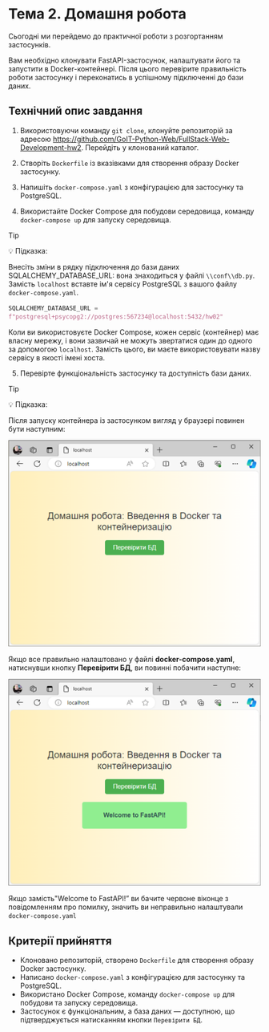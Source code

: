 # Тема 2. Домашня робота

Сьогодні ми перейдемо до практичної роботи з розгортанням застосунків.

Вам необхiдно клонувати FastAPI-застосунок, налаштувати його та запустити в
Docker-контейнері. Після цього перевірите правильність роботи застосунку і
переконатись в успішному підключенні до бази даних.

## Технічний опис завдання

1. Використовуючи команду `git clone`, клонуйте репозиторій за адресою
   https://github.com/GoIT-Python-Web/FullStack-Web-Development-hw2. Перейдіть у
   клонований каталог.

2. Створіть `Dockerfile` із вказівками для створення образу Docker застосунку.

3. Напишіть `docker-compose.yaml` з конфігурацією для застосунку та PostgreSQL.

4. Використайте Docker Compose для побудови середовища, команду
   `docker-compose up` для запуску середовища.

> [!TIP]
>
> 💡 Підказка:

Внесіть зміни в рядку підключення до бази даних SQLALCHEMY_DATABASE_URL: вона
знаходиться у файлі `\\conf\\db.py`. Замість `localhost` вставте ім'я сервісу
PostgreSQL з вашого файлу `docker-compose.yaml`.

```python
SQLALCHEMY_DATABASE_URL =
f"postgresql+psycopg2://postgres:567234@localhost:5432/hw02"
```

Коли ви використовуєте Docker Compose, кожен сервіс (контейнер) має власну
мережу, і вони зазвичай не можуть звертатися один до одного за допомогою
`localhost`. Замість цього, ви маєте використовувати назву сервісу в якості
імені хоста.

5. Перевірте функціональність застосунку та доступність бази даних.

> [!TIP]
>
> 💡 Підказка:

Після запуску контейнера із застосунком вигляд у браузері повинен бути
наступним:

![Results](./assets/screen_01.png)

Якщо все правильно налаштовано у файлі **docker-compose.yaml**, натиснувши
кнопку **Перевірити БД**, ви повинні побачити наступне:

![Results](./assets/screen_02.png)

Якщо замість"Welcome to FastAPI!” ви бачите червоне віконце з повідомленням про
помилку, значить ви неправильно налаштували `docker-compose.yaml`

## Критерії прийняття

- Клоновано репозиторій, створено `Dockerfile` для створення образу Docker
  застосунку.
- Написано `docker-compose.yaml` з конфігурацією для застосунку та PostgreSQL.
- Використано Docker Compose, команду `docker-compose up` для побудови та
  запуску середовища.
- Застосунок є функціональним, а база даних — доступною, що підтверджується
  натисканням кнопки `Перевірити БД`.
